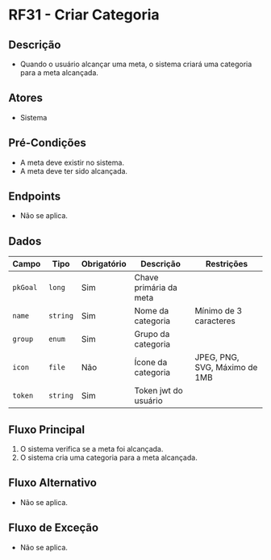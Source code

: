 # RF31 - Criar Categoria

## Descrição

- Quando o usuário alcançar uma meta, o sistema criará uma categoria para a meta alcançada.

## Atores

- Sistema

## Pré-Condições

- A meta deve existir no sistema.
- A meta deve ter sido alcançada.

## Endpoints

- Não se aplica.

## Dados

| Campo    | Tipo     | Obrigatório | Descrição              | Restrições                    |
|----------|----------|-------------|------------------------|-------------------------------|
| `pkGoal` | `long`   | Sim         | Chave primária da meta |                               |
| `name`   | `string` | Sim         | Nome da categoria      | Mínimo de 3 caracteres        |
| `group`  | `enum`   | Sim         | Grupo da categoria     |                               |
| `icon`   | `file`   | Não         | Ícone da categoria     | JPEG, PNG, SVG, Máximo de 1MB |
| `token`  | `string` | Sim         | Token jwt do usuário   |                               |

## Fluxo Principal

1. O sistema verifica se a meta foi alcançada.
2. O sistema cria uma categoria para a meta alcançada.

## Fluxo Alternativo

- Não se aplica.

## Fluxo de Exceção

- Não se aplica.
